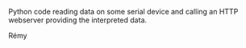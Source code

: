 Python code reading data on some serial device and calling an HTTP webserver providing the interpreted data.

Rémy

